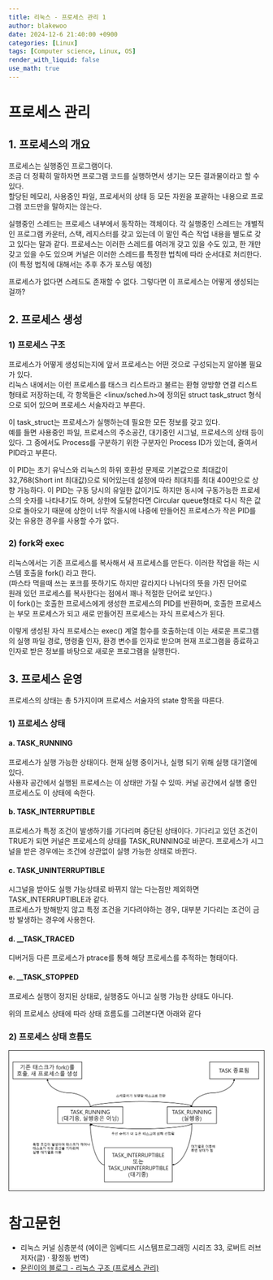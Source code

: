 ```yaml
---
title: 리눅스 - 프로세스 관리 1
author: blakewoo
date: 2024-12-6 21:40:00 +0900
categories: [Linux]
tags: [Computer science, Linux, OS] 
render_with_liquid: false
use_math: true
---
```


# 프로세스 관리
## 1. 프로세스의 개요
프로세스는 실행중인 프로그램이다.   
조금 더 정확히 말하자면 프로그램 코드를 실행하면서 생기는 모든 결과물이라고 할 수 있다.   
할당된 메모리, 사용중인 파일, 프로세서의 상태 등 모든 자원을 포괄하는 내용으로 프로그램 코드만을 말하지는 않는다.

실행중인 스레드는 프로세스 내부에서 동작하는 객체이다. 
각 실행중인 스레드는 개별적인 프로그램 카운터, 스택, 레지스터를 갖고 있는데 이 말인 즉슨
작업 내용을 별도로 갖고 있다는 말과 같다. 
프로세스는 이러한 스레드를 여러개 갖고 있을 수도 있고, 한 개만 갖고 있을 수도 있으며
커널은 이러한 스레드를 특정한 법칙에 따라 순서대로 처리한다.(이 특정 법칙에 대해서는 추후 추가 포스팅 예정)

프로세스가 없다면 스레드도 존재할 수 없다. 그렇다면 이 프로세스는 어떻게 생성되는 걸까?

## 2. 프로세스 생성
### 1) 프로세스 구조
프로세스가 어떻게 생성되는지에 앞서 프로세스는 어떤 것으로 구성되는지 알아볼 필요가 있다.   
리눅스 내에서는 이런 프로세스를 태스크 리스트라고 불르는 환형 양방향 연결 리스트 형태로 저장하는데, 각 항목들은
<linux/sched.h>에 정의된 struct task_struct 형식으로 되어 있으며 프로세스 서술자라고 부른다.

이 task_struct는 프로세스가 실행하는데 필요한 모든 정보를 갖고 있다.   
예를 들면 사용중인 파일, 프로세스의 주소공간, 대기중인 시그널, 프로세스의 상태 등이 있다.
그 중에서도 Process를 구분하기 위한 구분자인 Process ID가 있는데, 줄여서 PID라고 부른다.

이 PID는 초기 유닉스와 리눅스의 하위 호환성 문제로 기본값으로 최대값이 32,768(Short int 최대값)으로 되어있는데 설정에 따라
최대치를 최대 400만으로 상향 가능하다.
이 PID는 구동 당시의 유일한 값이기도 하지만 동시에 구동가능한 프로세스의 숫자를 나타내기도 하며, 상한에 도달한다면 Circular queue형태로
다시 작은 값으로 돌아오기 때문에 상한이 너무 작을시에 나중에 만들어진 프로세스가 작은 PID를 갖는 유용한 경우를 사용할 수가 없다.

### 2) fork와 exec
리눅스에서는 기존 프로세스를 복사해서 새 프로세스를 만든다.
이러한 작업을 하는 시스템 호출을 fork() 라고 한다.   
(파스타 먹을때 쓰는 포크를 뜻하기도 하지만 갈라지다 나뉘다의 뜻을 가진 단어로  
원래 있던 프로세스를 복사한다는 점에서 꽤나 적절한 단어로 보인다.)   
이 fork()는 호출한 프로세스에게 생성한 프로세스의 PID를 반환하며,
호출한 프로세스는 부모 프로세스가 되고 새로 만들어진 프로세스는 자식 프로세스가 된다.

이렇게 생성된 자식 프로세스는 exec() 계열 함수를 호출하는데
이는 새로운 프로그램의 실행 파일 경로, 명령줄 인자, 환경 변수를 인자로 받으며 현재 프로그램을 종료하고
인자로 받은 정보를 바탕으로 새로운 프로그램을 실행한다. 


## 3. 프로세스 운영
프로세스의 상태는 총 5가지이며 프로세스 서술자의 state 항목을 따른다.

### 1) 프로세스 상태

#### a. TASK_RUNNING
프로세스가 실행 가능한 상태이다. 현재 실행 중이거나, 실행 되기 위해 실행 대기열에 있다.   
사용자 공간에서 실행된 프로세스는 이 상태만 가질 수 있따. 커널 공간에서 실행 중인 프로세스도 이 상태에 속한다.

#### b. TASK_INTERRUPTIBLE
프로세스가 특정 조건이 발생하기를 기다리며 중단된 상태이다. 기다리고 있던 조건이 TRUE가 되면 커널은 프로세스의 상태를 TASK_RUNNING로 바꾼다.
프로세스가 시그널을 받은 경우에는 조건에 상관없이 실행 가능한 상태로 바뀐다.

#### c. TASK_UNINTERRUPTIBLE
시그널을 받아도 실행 가능상태로 바뀌지 않는 다는점만 제외하면 TASK_INTERRUPTIBLE과 같다.   
프로세스가 방해받지 않고 특정 조건을 기다려야하는 경우, 대부분 기다리는 조건이 금방 발생하는 경우에 사용한다.

#### d. __TASK_TRACED
디버거등 다른 프로세스가 ptrace를 통해 해당 프로세스를 추적하는 형태이다.

#### e. __TASK_STOPPED
프로세스 실행이 정지된 상태로, 실행중도 아니고 실행 가능한 상태도 아니다.

위의 프로세스 상태에 따라 상태 흐름도를 그려본다면 아래와 같다
### 2) 프로세스 상태 흐름도

![img.png](/assets/blog/cs/compiler/process_control/img.png)




# 참고문헌
- 리눅스 커널 심층분석 (에이콘 임베디드 시스템프로그래밍 시리즈 33,  로버트 러브 저자(글) · 황정동 번역)
- [문린이의 블로그 - 리눅스 구조 (프로세스 관리)](https://velog.io/@jjmoon4682/%EB%A6%AC%EB%88%85%EC%8A%A4-%EA%B5%AC%EC%A1%B0-%ED%94%84%EB%A1%9C%EC%84%B8%EC%8A%A4)
